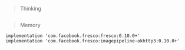 > Thinking

```

```

> Memory

```
implementation 'com.facebook.fresco:fresco:0.10.0+'
implementation 'com.facebook.fresco:imagepipeline-okhttp3:0.10.0+'
```

